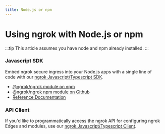 ```yaml
---
title: Node.js or npm
---
```


# Using ngrok with Node.js or npm

:::tip
This article assumes you have node and npm already installed.
:::

### Javascript SDK

Embed ngrok secure ingress into your Node.js apps with a single line of code with our [ngrok Javascript/Typescript SDK](https://github.com/ngrok/ngrok-nodejs).

- [@ngrok/ngrok module on npm](https://www.npmjs.com/package/@ngrok/ngrok)
- [@ngrok/ngrok npm module on Github](https://github.com/ngrok/ngrok-nodejs)
- [Reference Documentation](https://ngrok.github.io/ngrok-nodejs/)

### API Client

If you'd like to programmatically access the ngrok API for configuring ngrok Edges and modules, use our [ngrok Javascript/Typescript Client](https://github.com/ngrok/ngrok-api-typescript).

